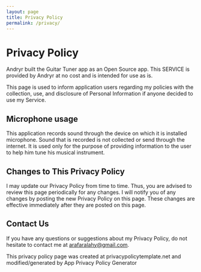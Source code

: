 ```yaml
---
layout: page
title: Privacy Policy
permalink: /privacy/
---
```

# Privacy Policy

Andryr built the Guitar Tuner app as an Open Source app. This SERVICE is provided by Andryr at no cost and is intended for use as is.

This page is used to inform application users regarding my policies with the collection, use, and disclosure of Personal Information if anyone decided to use my Service.

## Microphone usage

This application records sound through the device on which it is installed microphone. Sound that is recorded is not collected or send through the internet. It is used only for the purpose of providing information to the user to help him tune his musical instrument.

## Changes to This Privacy Policy

I may update our Privacy Policy from time to time. Thus, you are advised to review this page periodically for any changes. I will notify you of any changes by posting the new Privacy Policy on this page. These changes are effective immediately after they are posted on this page.

## Contact Us

If you have any questions or suggestions about my Privacy Policy, do not hesitate to contact me at arafaralahy@gmail.com.

This privacy policy page was created at privacypolicytemplate.net and modified/generated by App Privacy Policy Generator

